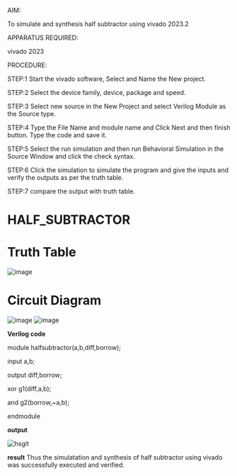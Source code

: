 AIM:

To simulate and synthesis half subtractor using vivado 2023.2

APPARATUS REQUIRED:

vivado 2023

PROCEDURE:

STEP:1 Start the vivado software, Select and Name the New project.

STEP:2 Select the device family, device, package and speed.

STEP:3 Select new source in the New Project and select Verilog Module as the Source type.

STEP:4 Type the File Name and module name and Click Next and then finish button. Type the code and save it.

STEP:5 Select the run simulation and then run Behavioral Simulation in the Source Window and click the check syntax.

STEP:6 Click the simulation to simulate the program and give the inputs and verify the outputs as per the truth table.

STEP:7 compare the output with truth table.

# HALF_SUBTRACTOR
# Truth Table
![image](https://github.com/RESMIRNAIR/HALF_SUBTRACTOR/assets/154305926/d0d5980a-6bcf-4ede-a54e-6aae3fb5f5f2)
# Circuit Diagram
![image](https://github.com/RESMIRNAIR/HALF_SUBTRACTOR/assets/154305926/df70da69-5a12-4a0d-ab84-a98dad3f7e70)
![image](https://github.com/RESMIRNAIR/HALF_SUBTRACTOR/assets/154305926/2f2d6a4d-9eda-4165-8579-1d7490b5fe97)

**Verilog code**

module halfsubtractor(a,b,diff,borrow); 

input a,b; 

output diff,borrow; 

xor g1(diff,a,b); 

and g2(borrow,~a,b); 

endmodule 

**output**

![hsgit](https://github.com/nithin2134/HALF_SUBTRACTOR/assets/160302970/d5636f4b-1704-4561-869c-1b2abd8bea4e)

**result**
Thus the simulatation and synthesis of half subtractor using vivado was successfully executed and verified.


